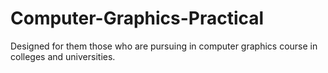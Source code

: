 # Computer-Graphics-Practical
Designed for them those who are pursuing in computer graphics course in colleges and universities. 
